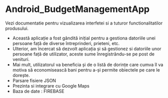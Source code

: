 # Android_BudgetManagementApp

Vezi documentatie pentru vizualizarea interfetei si a tuturor functionalitatilor produsului. 

- Această aplicație a fost gândită inițial pentru a gestiona datoriile unei persoane față de diverse întreprinderi, prieteni, etc. 
- Ulterior, am încercat să dezvolt aplicația și să gestionez si datoriile unor persoane față de utilizator, aceste sume înregistrându-se pe post de venituri. 
- Mai mult, utilizatorul va beneficia și de o listă de dorințe care cumva îl va motiva să economisească bani pentru a-și permite obiectele pe care le dorește.
- Parsare fisiere JSON
- Prezinta si integrare cu Google Maps
- Baza de date : FIREBASE
